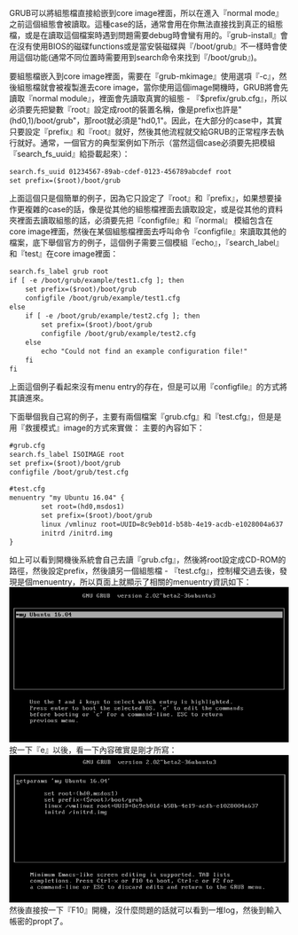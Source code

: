 GRUB可以將組態檔直接給嵌到core image裡面，所以在進入『normal mode』之前這個組態會被讀取。這種case的話，通常會用在你無法直接找到真正的組態檔，或是在讀取這個檔案時遇到問題需要debug時會蠻有用的。『grub-install』會在沒有使用BIOS的磁碟functions或是當安裝磁碟與『/boot/grub』不一樣時會使用這個功能(通常不同位置時需要用到search命令來找到『/boot/grub』)。

要組態檔嵌入到core image裡面，需要在『grub-mkimage』使用選項『-c』，然後組態檔就會被複製進去core image，當你使用這個image開機時，GRUB將會先讀取『normal module』，裡面會先讀取真實的組態 - 『$prefix/grub.cfg』，所以必須要先把變數『root』設定成root的裝置名稱，像是prefix也許是"(hd0,1)/boot/grub"，那root就必須是"hd0,1"。因此，在大部分的case中，其實只要設定『prefix』和『root』就好，然後其他流程就交給GRUB的正常程序去執行就好。通常，一個官方的典型案例如下所示（當然這個case必須要先把模組『search_fs_uuid』給掛載起來）：

```
search.fs_uuid 01234567-89ab-cdef-0123-456789abcdef root
set prefix=($root)/boot/grub
```
上面這個只是個簡單的例子，因為它只設定了『root』和『prefix』，如果想要操作更複雜的case的話，像是從其他的組態檔裡面去讀取設定，或是從其他的資料夾裡面去讀取組態的話，必須要先把『configfile』和『normal』
模組包含在core image裡面，然後在某個組態檔裡面去呼叫命令『configfile』來讀取其他的檔案，底下舉個官方的例子，這個例子需要三個模組『echo』，『search_label』和『test』在core image裡面：
```
search.fs_label grub root
if [ -e /boot/grub/example/test1.cfg ]; then
    set prefix=($root)/boot/grub
    configfile /boot/grub/example/test1.cfg
else
    if [ -e /boot/grub/example/test2.cfg ]; then
        set prefix=($root)/boot/grub
        configfile /boot/grub/example/test2.cfg
    else
        echo "Could not find an example configuration file!"
    fi
fi
```
上面這個例子看起來沒有menu entry的存在，但是可以用『configfile』的方式將其讀進來。

下面舉個我自己寫的例子，主要有兩個檔案『grub.cfg』和『test.cfg』，但是是用『救援模式』image的方式來實做：
主要的內容如下：

```
#grub.cfg
search.fs_label ISOIMAGE root
set prefix=($root)/boot/grub
configfile /boot/grub/test.cfg
```

```
#test.cfg
menuentry "my Ubuntu 16.04" {
        set root=(hd0,msdos1)
        set prefix=($root)/boot/grub
        linux /vmlinuz root=UUID=8c9eb01d-b58b-4e19-acdb-e1028004a637
        initrd /initrd.img
}
```
如上可以看到開機後系統會自己去讀『grub.cfg』，然後將root設定成CD-ROM的路徑，然後設定prefix，然後讀另一個組態檔 - 『test.cfg』，控制權交過去後，發現是個menuentry，所以頁面上就顯示了相關的menuentry資訊如下：
![](Imgs/Config/config006.png)
按一下『e』以後，看一下內容確實是剛才所寫：
![](Imgs/Config/config007.png)
然後直接按一下『F10』開機，沒什麼問題的話就可以看到一堆log，然後到輸入帳密的propt了。










